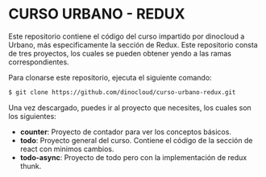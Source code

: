 # CURSO URBANO - REDUX

Este repositorio contiene el código del curso impartido por dinocloud a Urbano, más especificamente la sección de Redux. Este repositorio consta de tres proyectos, los cuales se pueden obtener yendo a las ramas correspondientes.

Para clonarse este repositorio, ejecuta el siguiente comando:

```bash 
$ git clone https://github.com/dinocloud/curso-urbano-redux.git
```

Una vez descargado, puedes ir al proyecto que necesites, los cuales son los siguientes:

- **counter**: Proyecto de contador para ver los conceptos básicos.
- **todo**: Proyecto general del curso. Contiene el código de la sección de react con minimos cambios.
- **todo-async**: Proyecto de todo pero con la implementación de redux thunk.